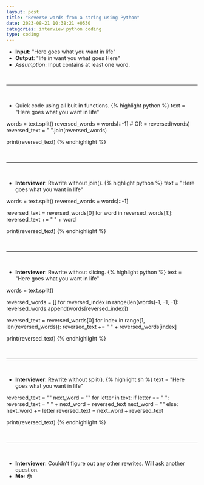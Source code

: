 ```yaml
---
layout: post
title: "Reverse words from a string using Python"
date: 2023-08-21 10:38:21 +0530
categories: interview python coding
type: coding
---
```


- **Input**: "Here goes what you want in life"
- **Output**: "life in want you what goes Here"
- *Assumption*: Input contains at least one word.
<p>&nbsp;</p><hr/><p>&nbsp;</p>

- Quick code using all buit in functions.
{% highlight python %}
text = "Here goes what you want in life"

words = text.split()
reversed_words = words[::-1] # OR = reversed(words)
reversed_text = " ".join(reversed_words)

print(reversed_text)
{% endhighlight %}
<p>&nbsp;</p><hr/><p>&nbsp;</p>

- **Interviewer**: Rewrite without join().
{% highlight python %}
text = "Here goes what you want in life"

words = text.split()
reversed_words = words[::-1]

reversed_text = reversed_words[0]
for word in reversed_words[1:]:
    reversed_text += " " + word

print(reversed_text)
{% endhighlight %}
<p>&nbsp;</p><hr/><p>&nbsp;</p>

- **Interviewer**: Rewrite without slicing.
{% highlight python %}
text = "Here goes what you want in life"

words = text.split()

reversed_words = []
for reversed_index in range(len(words)-1, -1, -1):
    reversed_words.append(words[reversed_index])

reversed_text = reversed_words[0]
for index in range(1, len(reversed_words)):
    reversed_text += " " + reversed_words[index]

print(reversed_text)
{% endhighlight %}
<p>&nbsp;</p><hr/><p>&nbsp;</p>

- **Interviewer**: Rewrite without split().
{% highlight sh %}
text = "Here goes what you want in life"

reversed_text = ""
next_word = ""
for letter in text:
    if letter == " ":
        reversed_text = " " + next_word + reversed_text
        next_word = ""
    else:
        next_word += letter
reversed_text = next_word + reversed_text

print(reversed_text)
{% endhighlight %}
<p>&nbsp;</p><hr/><p>&nbsp;</p>

- **Interviewer**: Couldn't figure out any other rewrites. Will ask another question.
- **Me**: 😳 